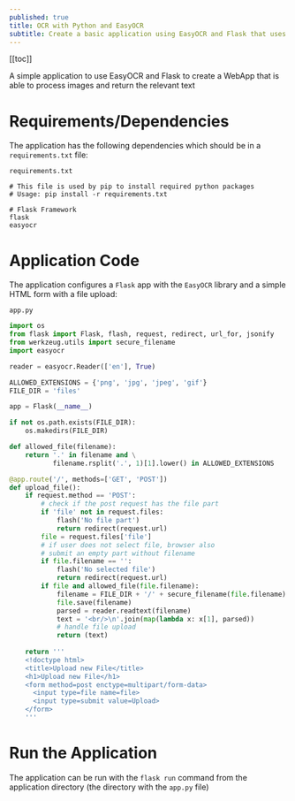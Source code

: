 ```yaml
---
published: true
title: OCR with Python and EasyOCR
subtitle: Create a basic application using EasyOCR and Flask that uses Machine Learning to Parse Text from an Image
---
```


[[toc]]

A simple application to use EasyOCR and Flask to create a WebApp that is able to process images and return the relevant text

# Requirements/Dependencies

The application has the following dependencies which should be in a `requirements.txt` file:

`requirements.txt`

```
# This file is used by pip to install required python packages
# Usage: pip install -r requirements.txt

# Flask Framework
flask
easyocr
```

# Application Code

The application configures a `Flask` app with the `EasyOCR` library and a simple HTML form with a file upload:

`app.py`

```py
import os
from flask import Flask, flash, request, redirect, url_for, jsonify
from werkzeug.utils import secure_filename
import easyocr

reader = easyocr.Reader(['en'], True)

ALLOWED_EXTENSIONS = {'png', 'jpg', 'jpeg', 'gif'}
FILE_DIR = 'files'

app = Flask(__name__)

if not os.path.exists(FILE_DIR):
    os.makedirs(FILE_DIR)

def allowed_file(filename):
    return '.' in filename and \
           filename.rsplit('.', 1)[1].lower() in ALLOWED_EXTENSIONS

@app.route('/', methods=['GET', 'POST'])
def upload_file():
    if request.method == 'POST':
        # check if the post request has the file part
        if 'file' not in request.files:
            flash('No file part')
            return redirect(request.url)
        file = request.files['file']
        # if user does not select file, browser also
        # submit an empty part without filename
        if file.filename == '':
            flash('No selected file')
            return redirect(request.url)
        if file and allowed_file(file.filename):
            filename = FILE_DIR + '/' + secure_filename(file.filename)
            file.save(filename)
            parsed = reader.readtext(filename)
            text = '<br/>\n'.join(map(lambda x: x[1], parsed))
            # handle file upload
            return (text)
            
    return '''
    <!doctype html>
    <title>Upload new File</title>
    <h1>Upload new File</h1>
    <form method=post enctype=multipart/form-data>
      <input type=file name=file>
      <input type=submit value=Upload>
    </form>
    '''
```

# Run the Application

The application can be run with the `flask run` command from the application directory (the directory with the `app.py` file)
